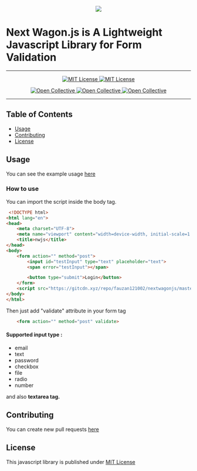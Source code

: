 <p align="center"> 
 <img align="center" src="logo/brand.png">
</p>


 # Next Wagon.js is A Lightweight Javascript Library for Form Validation

--------------------------------------------

<p align="center">
 <a href="https://github.com/fauzan121002/nextwagonjs/LICENSE">
  <img src="https://img.shields.io/badge/License-MIT-brightgreen.svg?style=flat-square" alt="MIT License">
 </a>

 <a href="https://github.com/fauzan121002/nextwagonjs">
  <img src="https://img.shields.io/github/forks/fauzan121002/nextwagonjs?style=flat-square" alt="MIT License">
 </a>
</p>

<p align="center">
 <a href="https://github.com/fauzan121002/nextwagonjs/issues">
  <img src="https://img.shields.io/github/issues/fauzan121002/nextwagonjs?style=flat-square" alt="Open Collective">
 </a>

 <a href="https://github.com/fauzan121002/nextwagonjs">
  <img src="https://img.shields.io/github/stars/fauzan121002/nextwagonjs?style=flat-square" alt="Open Collective">
 </a>

 <a href="https://github.com/fauzan121002/nextwagonjs">
  <img src="http://hits.dwyl.com/fauzan121002/https://github.com/fauzan121002/nextwagonjs.svg" alt="Open Collective">
 </a>
</p>

--------------------------------------------
## Table of Contents

* [Usage](#usage)
* [Contributing](#contributing)
* [License](#license)

## Usage
You can see the example usage <a href="https://github.com/fauzan121002/nextwagonjs/blob/master/examples/index.html">here</a>

### How to use
You can import the script inside the body tag.
```html
 <!DOCTYPE html>
<html lang="en">
<head>
    <meta charset="UTF-8">
    <meta name="viewport" content="width=device-width, initial-scale=1.0">
    <title>nwjs</title>
</head>
<body>
    <form action="" method="post">
        <input id="testInput" type="text" placeholder="text">
        <span error="testInput"></span>

        <button type="submit">Login</button>
    </form>    
    <script src="https://gitcdn.xyz/repo/fauzan121002/nextwagonjs/master/nw.min.js"></script>
</body>
</html>
```

Then just add "validate" attribute in your form tag
```html
    <form action="" method="post" validate>
```

#### Supported input type :
 * email
 * text
 * password
 * checkbox
 * file
 * radio
 * number

and also <b>textarea tag.</b> 

## Contributing
You can create new pull requests <a href="https://github.com/fauzan121002/nextwagonjs/pulls">here</a>

## License
This javascript library is published under <a href="https://github.com/fauzan121002/nextwagonjs/blob/master/LICENSE">MIT License</a>
